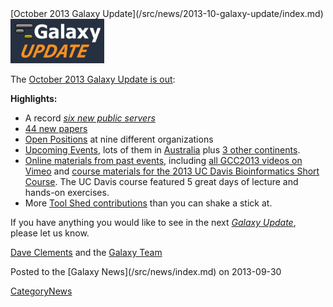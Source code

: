 <div class='newsItemHeader'>[October 2013 Galaxy Update](/src/news/2013-10-galaxy-update/index.md)</div>

<div class='right'><a href='/src/galaxy-updates/2013-10/index.md'><img src="/src/images/logos/GalaxyUpdate200.png" alt="October 2013 Galaxy Update" width=150 /></a></div>

The [October 2013 Galaxy Update is out](/src/galaxy-updates/2013-10/index.md):

**Highlights:**
* A record *[six new public servers](/src/galaxy-updates/2013-10/index.md#new-public-servers)*
* [44 new papers](/src/galaxy-updates/2013-10/index.md#new-papers)
* [Open Positions](/src/galaxy-updates/2013-10/index.md#whos-hiring) at nine different organizations
* [Upcoming Events](/src/galaxy-updates/2013-10/index.md#events), lots of them in [Australia](/src/galaxy-updates/2013-10/index.md#australia) plus [3 other continents](/src/galaxy-updates/2013-10/index.md#all-those-other-continents).  
* [Online materials from past events](/src/galaxy-updates/2013-10/index.md#online-materials-from-past-events), including [all GCC2013 videos on Vimeo](http://bit.ly/gcc2013vimeo) and [course materials for the 2013 UC Davis Bioinformatics Short Course](http://bit.ly/16rAUkf). The UC Davis course featured 5 great days of lecture and hands-on exercises.
* More [Tool Shed contributions](/src/galaxy-updates/2013-10/index.md#toolshed-contributions) than you can shake a stick at.

If you have anything you would like to see in the next *[Galaxy Update](/src/galaxy-updates/index.md)*, please let us know.

[Dave Clements](/src/dave-clements/index.md) and the [Galaxy Team](/src/galaxy-team/index.md)

<div class='newsItemFooter'>Posted to the [Galaxy News](/src/news/index.md) on 2013-09-30 </div>

[CategoryNews](/src/category-news/index.md)

